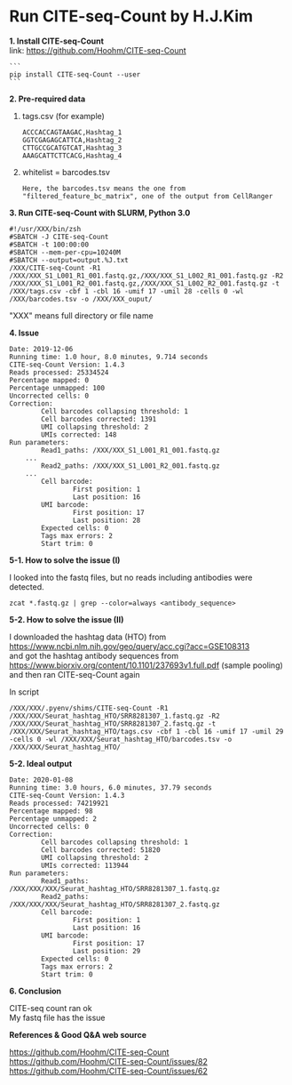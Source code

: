 # Run CITE-seq-Count by H.J.Kim


<b>1. Install CITE-seq-Count</b><br>
link: https://github.com/Hoohm/CITE-seq-Count

	```
	pip install CITE-seq-Count --user 
	```


<b>2. Pre-required data</b>

1. tags.csv
   (for example) 

	```
	ACCCACCAGTAAGAC,Hashtag_1
	GGTCGAGAGCATTCA,Hashtag_2
	CTTGCCGCATGTCAT,Hashtag_3
	AAAGCATTCTTCACG,Hashtag_4
	```


2. whitelist = barcodes.tsv
	
	```	
	Here, the barcodes.tsv means the one from "filtered_feature_bc_matrix", one of the output from CellRanger 
	```



<b>3. Run CITE-seq-Count with SLURM, Python 3.0 </b>

```
#!/usr/XXX/bin/zsh
#SBATCH -J CITE-seq-Count
#SBATCH -t 100:00:00
#SBATCH --mem-per-cpu=10240M
#SBATCH --output=output.%J.txt
/XXX/CITE-seq-Count -R1 /XXX/XXX_S1_L001_R1_001.fastq.gz,/XXX/XXX_S1_L002_R1_001.fastq.gz -R2 /XXX/XXX_S1_L001_R2_001.fastq.gz,/XXX/XXX_S1_L002_R2_001.fastq.gz -t /XXX/tags.csv -cbf 1 -cbl 16 -umif 17 -umil 28 -cells 0 -wl /XXX/barcodes.tsv -o /XXX/XXX_ouput/
```

"XXX" means full directory or file name 


<b>4. Issue</b>

```
Date: 2019-12-06
Running time: 1.0 hour, 8.0 minutes, 9.714 seconds
CITE-seq-Count Version: 1.4.3
Reads processed: 25334524
Percentage mapped: 0
Percentage unmapped: 100
Uncorrected cells: 0
Correction:
        Cell barcodes collapsing threshold: 1
        Cell barcodes corrected: 1391
        UMI collapsing threshold: 2
        UMIs corrected: 148
Run parameters:
        Read1_paths: /XXX/XXX_S1_L001_R1_001.fastq.gz
	...
        Read2_paths: /XXX/XXX_S1_L001_R2_001.fastq.gz
	...
        Cell barcode:
                First position: 1
                Last position: 16
        UMI barcode:
                First position: 17
                Last position: 28
        Expected cells: 0
        Tags max errors: 2
        Start trim: 0
```


<b>5-1. How to solve the issue (I)</b> 
 
I looked into the fastq files, but no reads including antibodies were detected.<br> 
```
zcat *.fastq.gz | grep --color=always <antibody_sequence> 
```


<b>5-2. How to solve the issue (II)</b>

I downloaded the hashtag data (HTO) from https://www.ncbi.nlm.nih.gov/geo/query/acc.cgi?acc=GSE108313 <br>
and got the hashtag antibody sequences from https://www.biorxiv.org/content/10.1101/237693v1.full.pdf (sample pooling) <br>
and then ran CITE-seq-Count again <br>


In script 
```
/XXX/XXX/.pyenv/shims/CITE-seq-Count -R1 /XXX/XXX/Seurat_hashtag_HTO/SRR8281307_1.fastq.gz -R2 /XXX/XXX/Seurat_hashtag_HTO/SRR8281307_2.fastq.gz -t /XXX/XXX/Seurat_hashtag_HTO/tags.csv -cbf 1 -cbl 16 -umif 17 -umil 29 -cells 0 -wl /XXX/XXX/Seurat_hashtag_HTO/barcodes.tsv -o /XXX/XXX/Seurat_hashtag_HTO/
```

<b>5-2. Ideal output</b>


```
Date: 2020-01-08
Running time: 3.0 hours, 6.0 minutes, 37.79 seconds
CITE-seq-Count Version: 1.4.3
Reads processed: 74219921
Percentage mapped: 98
Percentage unmapped: 2
Uncorrected cells: 0
Correction:
        Cell barcodes collapsing threshold: 1
        Cell barcodes corrected: 51820
        UMI collapsing threshold: 2
        UMIs corrected: 113944
Run parameters:
        Read1_paths: /XXX/XXX/XXX/Seurat_hashtag_HTO/SRR8281307_1.fastq.gz
        Read2_paths: /XXX/XXX/XXX/Seurat_hashtag_HTO/SRR8281307_2.fastq.gz
        Cell barcode:
                First position: 1
                Last position: 16
        UMI barcode:
                First position: 17
                Last position: 29
        Expected cells: 0
        Tags max errors: 2
        Start trim: 0
```



<b>6. Conclusion</b> 

CITE-seq count ran ok<br> 
My fastq file has the issue<br>



**References & Good Q&A web source**

https://github.com/Hoohm/CITE-seq-Count<br>
https://github.com/Hoohm/CITE-seq-Count/issues/82<br>
https://github.com/Hoohm/CITE-seq-Count/issues/62<br>



